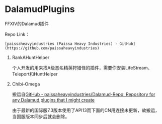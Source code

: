 # DalamudPlugins

FFXIV的Dalamud插件

Repo Link：

`[paissaheavyindustries (Paissa Heavy Industries) · GitHub](https://github.com/paissaheavyindustries)`

1. RankAHuntHelper

   个人开发的用来找A级恶名精英狩猎怪的插件，需要你安装LifeStream、Teleport和HuntHelper

2. Chibi-Omega

   搬运自[GitHub - paissaheavyindustries/Dalamud-Repo: Repository for any Dalamud plugins that I might create](https://github.com/paissaheavyindustries/Dalamud-Repo)

   由于最新的国际服7.3版本使用了API13而下面的CN用连接未更新，故搬运，当国服版本同步后就会删除。